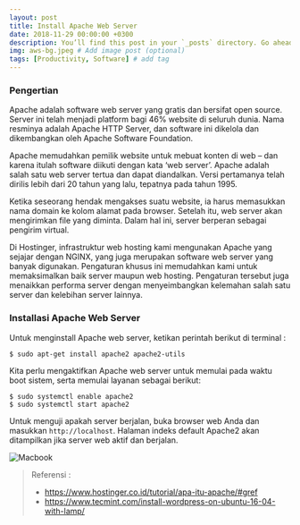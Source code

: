 ```yaml
---
layout: post
title: Install Apache Web Server
date: 2018-11-29 00:00:00 +0300
description: You’ll find this post in your `_posts` directory. Go ahead and edit it and re-build the site to see your changes. # Add post description (optional)
img: aws-bg.jpeg # Add image post (optional)
tags: [Productivity, Software] # add tag
---
```


### Pengertian

Apache adalah software web server yang gratis dan bersifat open source. Server ini telah menjadi platform bagi 46% website di seluruh dunia. Nama resminya adalah Apache HTTP Server, dan software ini dikelola dan dikembangkan oleh Apache Software Foundation.

Apache memudahkan pemilik website untuk mebuat konten di web – dan karena itulah software diikuti dengan kata ‘web server’. Apache adalah salah satu web server tertua dan dapat diandalkan. Versi pertamanya telah dirilis lebih dari 20 tahun yang lalu, tepatnya pada tahun 1995.

Ketika seseorang hendak mengakses suatu website, ia harus memasukkan nama domain ke kolom alamat pada browser. Setelah itu, web server akan mengirimkan file yang diminta. Dalam hal ini, server berperan sebagai pengirim virtual.

Di Hostinger, infrastruktur web hosting kami mengunakan Apache yang sejajar dengan NGINX, yang juga merupakan software web server yang banyak digunakan. Pengaturan khusus ini memudahkan kami untuk memaksimalkan baik server maupun web hosting. Pengaturan tersebut juga menaikkan performa server dengan menyeimbangkan kelemahan salah satu server dan kelebihan server lainnya.

### Installasi Apache Web Server

Untuk menginstall Apache web server, ketikan perintah berikut di terminal :

    $ sudo apt-get install apache2 apache2-utils 

Kita perlu mengaktifkan Apache web server untuk memulai pada waktu boot sistem, serta memulai layanan sebagai berikut:

    $ sudo systemctl enable apache2
    $ sudo systemctl start apache2

Untuk menguji apakah server berjalan, buka browser web Anda dan masukkan `http://localhost`. Halaman indeks default Apache2 akan ditampilkan jika server web aktif dan berjalan.

![Macbook]({{site.baseurl}}/assets/img/aws-1.png)


> Referensi :
> - https://www.hostinger.co.id/tutorial/apa-itu-apache/#gref
> - https://www.tecmint.com/install-wordpress-on-ubuntu-16-04-with-lamp/